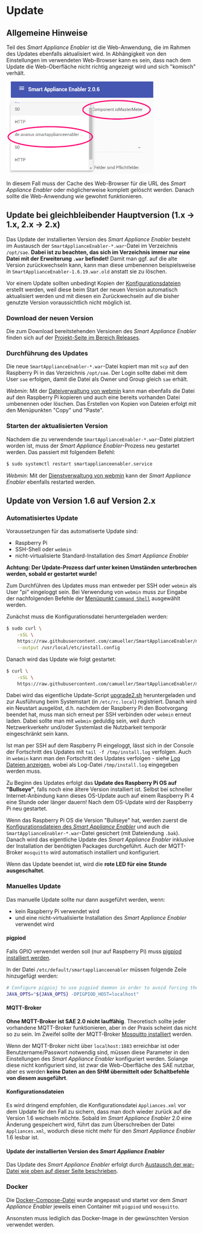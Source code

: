 # Update
## Allgemeine Hinweise
Teil des *Smart Appliance Enabler* ist die Web-Anwendung, die im Rahmen des Updates ebenfalls aktualisiert wird. In Abhängigkeit von den Einstellungen im verwendeten Web-Browser kann es sein, dass nach dem Update die Web-Oberfläche nicht richtig angezeigt wird und sich "komisch" verhält. 

![Web App Corrupt](../pics/fe/WebAppCorrupt.png)

In diesem Fall muss der Cache des Web-Browser für die URL des *Smart Appliance Enabler* oder möglicherweise komplett gelöscht werden. Danach sollte die Web-Anwendung wie gewohnt funktionieren.

## Update bei gleichbleibender Hauptversion (1.x -> 1.x, 2.x -> 2.x)
Das Update der installierten Version des *Smart Appliance Enabler* besteht im Austausch der `SmartApplianceEnabler-*.war`-Datei im Verzeichnis `/opt/sae`. **Dabei ist zu beachten, das sich im Verzeichnis immer nur eine Datei mit der Erweiterung `.war` befindet!** Damit man ggf. auf die alte Version zurückwechseln kann, kann man diese umbenennen beispielsweise in `SmartApplianceEnabler-1.6.19.war.old` anstatt sie zu löschen.

Vor einem Update sollten unbedingt Kopien der [Konfigurationsdateien](ConfigurationFiles_DE.md) erstellt werden, weil diese beim Start der neuen Version automatisch aktualisiert werden und mit diesen ein Zurückwechseln auf die bisher genutzte Version voraussichtlich nicht möglich ist.  

### Download der neuen Version
Die zum Download bereitstehenden Versionen des *Smart Appliance Enabler* finden sich auf der [Projekt-Seite im Bereich Releases](https://github.com/camueller/SmartApplianceEnabler/releases).

### Durchführung des Updates
Die neue `SmartApplianceEnabler-*.war`-Datei kopiert man mit `scp` auf den Raspberry Pi in das Verzeichnis `/opt/sae`. Der Login sollte dabei mit dem User `sae` erfolgen, damit die Datei als Owner und Group gleich `sae` erhält.

*Webmin*: Mit der [Dateiverwaltung von webmin](Webmin_DE.md) kann man ebenfalls die Datei auf den Raspberry Pi kopieren und auch eine bereits vorhanden Datei umbenennen oder löschen. Das Erstellen von Kopien von Dateien erfolgt mit den Menüpunkten "Copy" und "Paste". 

### Starten der aktualisierten Version
Nachdem die zu verwendende `SmartApplianceEnabler-*.war`-Datei platziert worden ist, muss der *Smart Appliance Enabler*-Prozess neu gestartet werden. Das passiert mit folgendem Befehl:

```bash
$ sudo systemctl restart smartapplianceenabler.service
```

*Webmin*: Mit der [Dienstverwaltung von webmin](Webmin_DE.md) kann der *Smart Appliance Enabler* ebenfalls restarted werden. 

## Update von Version 1.6 auf Version 2.x
### Automatisiertes Update
Voraussetzungen für das automatiserte Update sind:
- Raspberry Pi
- SSH-Shell oder `webmin`
- nicht-virtualisierte Standard-Installation des *Smart Appliance Enabler*

**Achtung: Der Update-Prozess darf unter keinen Umständen unterbrochen werden, sobald er gestartet wurde!** 

Zum Durchführen des Updates muss man entweder per SSH oder `webmin` als User "pi" eingeloggt sein. Bei Verwendung von `webmin` muss zur Eingabe der nachfolgenden Befehle der [Menüpunkt `Command Shell`](Webmin_DE.md) ausgewählt werden.

Zunächst muss die Konfigurationsdatei heruntergeladen werden:

```bash
$ sudo curl \
    -sSL \
    https://raw.githubusercontent.com/camueller/SmartApplianceEnabler/master/install/install.config \
    --output /usr/local/etc/install.config
```

Danach wird das Update wie folgt gestartet:

```bash
$ curl \
    -sSL \
    https://raw.githubusercontent.com/camueller/SmartApplianceEnabler/master/install/upgrade.sh | sudo sh
```

Dabei wird das eigentliche Update-Script [upgrade2.sh](https://raw.githubusercontent.com/camueller/SmartApplianceEnabler/master/install/upgrade2.sh) heruntergeladen und zur Ausführung beim Systemstart (in `/etc/rc.local`) registriert. Danach wird ein Neustart ausgelöst, d.h. nachdem der Raspberry Pi den Bootvorgang beendet hat, muss man sich erneut per SSH verbinden oder `webmin` erneut laden. Dabei sollte man mit `webmin` geduldig sein, weil durch Netzwerkverkehr und/oder Systemlast die Nutzbarkeit temporär eingeschränkt sein kann.

Ist man per SSH auf dem Raspberry Pi eingeloggt, lässt sich in der Console der Fortschritt des Updates mit `tail -f /tmp/install.log` verfolgen. Auch in `webmin` kann man den Fortschritt des Updates verfolgen - siehe [Log Dateien anzeigen](Webmin_DE.md), wobei als Log-Datei `/tmp/install.log` eingegeben werden muss.

Zu Beginn des Updates erfolgt das **Update des Raspberry Pi OS auf "Bullseye"**, falls noch eine ältere Version installiert ist. Selbst bei schneller Internet-Anbindung kann dieses OS-Update auch auf einem Raspberry Pi 4 eine Stunde oder länger dauern! Nach dem OS-Update wird der Raspberry Pi neu gestartet.

Wenn das Raspberry Pi OS die Version "Bullseye" hat, werden zuerst die [Konfigurationsdateien des *Smart Appliance Enabler*](ConfigurationFiles_DE.md) und auch die `SmartApplianceEnabler-*.war`-Datei gesichert (mit Dateiendung `.bak`). Danach wird das eigentliche Update des *Smart Appliance Enabler* inklusive der Installation der benötigten Packages durchgeführt. Auch der MQTT-Broker `mosquitto` wird automatisch installiert und konfiguriert.

Wenn das Update beendet ist, wird die **rote LED für eine Stunde ausgeschaltet**.

### Manuelles Update
Das manuelle Update sollte nur dann ausgeführt werden, wenn:
- kein Raspberry Pi verwendet wird
- und eine nicht-virtualisierte Installation des *Smart Appliance Enabler* verwendet wird

#### pigpiod
Falls GPIO verwendet werden soll (nur auf Raspberry Pi) muss [pigpiod installiert werden](InstallationManual_DE.md#pigpiod-installieren).

In der Datei `/etc/default/smartapplianceenabler` müssen folgende Zeile hinzugefügt werden:

```bash
# Configure pigpioj to use pigpiod daemon in order to avoid forcing the Smart Appliance Enabler to run as root
JAVA_OPTS="${JAVA_OPTS} -DPIGPIOD_HOST=localhost"
```

#### MQTT-Broker
**Ohne MQTT-Broker ist SAE 2.0 nicht lauffähig**. Theoretisch sollte jeder vorhandene MQTT-Broker funktionieren, aber in der Praxis scheint das nicht so zu sein. Im Zweifel sollte der MQTT-Broker [Mosquitto installiert](InstallationManual_DE.md#mqtt-broker) werden.

Wenn der MQTT-Broker nicht über `localhost:1883` erreichbar ist oder Benutzername/Passwort notwendig sind, müssen diese Parameter in den Einstellungen des *Smart Appliance Enabler* konfiguriert werden. Solange diese nicht konfiguriert sind, ist zwar die Web-Oberfläche des SAE nutzbar, aber es werden **keine Daten an den SHM übermittelt oder Schaltbefehle von diesem ausgeführt**.

#### Konfigurationsdateien
Es wird dringend empfohlen, die Konfigurationsdatei `Appliances.xml` vor dem Update für den Fall zu sichern, dass man doch wieder zurück auf die Version 1.6 wechseln möchte. Sobald im *Smart Appliance Enabler* 2.0 eine Änderung gespeichert wird, führt das zum Überschreiben der Datei `Appliances.xml`, wodurch diese nicht mehr für den *Smart Appliance Enabler* 1.6 lesbar ist.

#### Update der installierten Version des *Smart Appliance Enabler*
Das Update des *Smart Appliance Enabler* erfolgt durch [Austausch der war-Datei wie oben auf dieser Seite beschrieben](#durchf%C3%BChrung-des-updates).

### Docker
Die [Docker-Compose-Datei](https://github.com/camueller/SmartApplianceEnabler/raw/master/run/etc/docker/compose/docker-compose.yaml) wurde angepasst und startet vor dem *Smart Appliance Enabler* jeweils einen Container mit `pigpiod` und `mosquitto`.

Ansonsten muss lediglich das Docker-Image in der gewünschten Version verwendet werden.
